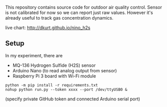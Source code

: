This repository contains source code for outdoor air quality control.
Sensor is not calibrated for now so we can report just raw values.
However it's already useful to track gas concentration dynamics.

live chart: http://dkurt.github.io/nino_h2s

## Setup

In my experiment, there are
* MQ-136 Hydrogen Sulfide (H2S) sensor
* Arduino Nano (to read analog output from sensor)
* Raspberry Pi 3 board with Wi-Fi module

```
python -m pip install -r requirements.txt
nohup python run.py --token xxxx --port /dev/ttyUSB0 &
```
(specify private GitHub token and connected Arduino serial port)
